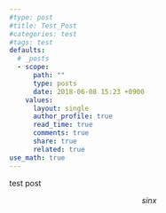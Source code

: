 ```yaml
---
#type: post
#title: Test_Post
#categories: test
#tags: test
defaults:
  # _posts
  - scope:
      path: ""
      type: posts
      date: 2018-06-08 15:23 +0900
    values:
      layout: single
      author_profile: true
      read_time: true
      comments: true
      share: true
      related: true
use_math: true
---
```


test post

$$ sinx $$
